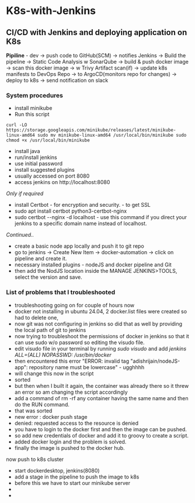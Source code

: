# K8s-with-Jenkins

## CI/CD with Jenkins and deploying application on K8s 

**Pipiline** - dev -> push code to GitHub(SCM) -> notifies Jenkins -> Build the pipeline -> Static Code Analysis w SonarQube -> build & push docker image -> scan this docker image -> w Trivy Artifact scan(if) -> update k8s manifests to DevOps Repo -> to ArgoCD(monitors repo for changes) -> deploy to k8s -> send notification on slack

### System procedures

- install minikube
- Run this script

`curl -LO https://storage.googleapis.com/minikube/releases/latest/minikube-linux-amd64
sudo mv minikube-linux-amd64 /usr/local/bin/minikube
sudo chmod +x /usr/local/bin/minikube`

- install java
- run/install jenkins
- use initial password
- install suggested plugins
- usually accessed on port 8080
- access jenkins on http://localhost:8080

*Only if required*

- install Certbot - for encryption and security. - to get SSL
- sudo apt install certbot python3-certbot-nginx
- sudo certbot --nginx -d localhost  - use this command if you direct your jenkins to a specific domain name instead of localhost.

*Continued..*

- create a basic node app locally and push it to git repo
- go to jenkins -> Create New Item -> docker-automation ->  click on pipeline and create it.
- necessary installed plugins - nodeJS and docker pipeline and Git
- then add the NodJS location inside the MANAGE JENKINS>TOOLS, select the version and save.

### List of problems that I troubleshooted 
- troubleshooting going on for couple of hours now
- docker not installing in ubuntu 24.04, 2 docker.list files were created so had to delete one,
- now git was not configuring in jenkins so did that as well by providing the local path of git to jenkins
- now trying to troubleshoot the permissions of docker in jenkins so that it can use sudo w/o password so editing the visudo file.
- edit visudo file in your terminal by running *sudo visudo* and add *jenkins ALL=(ALL) NOPASSWD: /usr/bin/docker*
- then encountered this error "ERROR: invalid tag "adishrijain/nodeJS-app": repository name must be lowercase" - ugghhhh
- will change this now in the script
- sorted
- but then when I built it again, the container was already there so it threw an error so am changing the script accordingly
- add a command of rm -rf any container having the same name and then do the RUN command.
- that was sorted
- new error : docker push stage
- denied: requested access to the resource is denied
- you have to login to the docker first and then the image can be pushed.
- so add new credentials of docker and add it to groovy to create a script.
- added docker login and the problem is solved.
- finally the image is pushed to the docker hub.


now push to k8s cluster

- start dockerdesktop, jenkins(8080)
- add a stage in the pipeline to push the image to k8s
- before this we have to start our minikube server
- 
- 


























